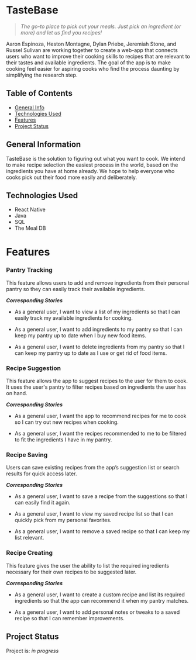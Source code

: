 # TasteBase
> *The go-to place to pick out your meals. Just pick an ingredient (or more) and let us find you recipes!*

Aaron Espinoza, Heston Montagne, Dylan Priebe, Jeremiah Stone, and Russel Sulivan are working together to create a web-app that connects users who want to improve their cooking skills to recipes that are relevant to their tastes and available ingredients. The goal of the app is to make cooking feel easier for aspiring cooks who find the process daunting by simplifying the research step.

## Table of Contents
* [General Info](#general-information)
* [Technologies Used](#technologies-used)
* [Features](#features)
* [Project Status](#project-status)
<!-- * [Room for Improvement](#room-for-improvement) -->
<!-- * [Acknowledgements](#acknowledgements) -->
<!-- * [License](#license) -->


## General Information
TasteBase is the solution to figuring out what you want to cook. We intend to make recipe selection the easiest process in the world, based on the ingredients you have at home already.
We hope to help everyone who cooks pick out their food more easily and deliberately. 


## Technologies Used
- React Native
- Java
- SQL
- The Meal DB


# Features

### Pantry Tracking
This feature allows users to add and remove ingredients from their personal pantry so they can easily track their available ingredients. 

***Corresponding Stories***

- As a general user, I want to view a list of my ingredients so that I can easily track my available ingredients for cooking. 

- As a general user, I want to add ingredients to my pantry so that I can keep my pantry up to date when I buy new food items. 

- As a general user, I want to delete ingredients from my pantry so that I can keep my pantry up to date as I use or get rid of food items.


### Recipe Suggestion
This feature allows the app to suggest recipes to the user for them to cook. It uses the user's pantry to filter recipes based on ingredients the user has on hand. 

***Corresponding Stories***

- As a general user, I want the app to recommend recipes for me to cook so I can try out new recipes when cooking.

- As a general user, I want the recipes recommended to me to be filtered to fit the ingredients I have in my pantry. 

### Recipe Saving
Users can save existing recipes from the app’s suggestion list or search results for quick access later.

***Corresponding Stories***
- As a general user, I want to save a recipe from the suggestions so that I can easily find it again.

- As a general user, I want to view my saved recipe list so that I can quickly pick from my personal favorites.

- As a general user, I want to remove a saved recipe so that I can keep my list relevant.

### Recipe Creating
This feature gives the user the ability to list the required ingredients necessary for their own recipes to be suggested later.

***Corresponding Stories***

- As a general user, I want to create a custom recipe and list its required ingredients so that the app can recommend it when my pantry matches.

- As a general user, I want to add personal notes or tweaks to a saved recipe so that I can remember improvements.


## Project Status
Project is: _in progress_


<!-- ## Room for Improvement
Include areas you believe need improvement / could be improved. Also add TODOs for future development.

Room for improvement:
- Improvement to be done 1
- Improvement to be done 2

To do:
- Feature to be added 1
- Feature to be added 2 -->


<!-- ## Acknowledgements
Give credit here.
- This project was inspired by...
- This project was based on [this tutorial](https://www.example.com).
- Many thanks to... -->



<!-- Optional -->
<!-- ## License -->
<!-- This project is open source and available under the [... License](). -->

<!-- You don't have to include all sections - just the one's relevant to your project -->